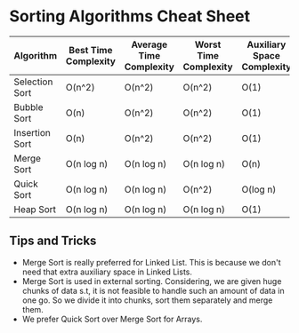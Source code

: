 # Sorting Algorithms Cheat Sheet


| Algorithm      | Best Time Complexity | Average Time Complexity | Worst Time Complexity | Auxiliary Space Complexity | Online | Stable | Inplace |
|----------------|---------------------|------------------------|-----------------------|------------------------------|--------|--------|---------|
| Selection Sort | O(n^2)              | O(n^2)                 | O(n^2)                | O(1)                         | No     | No     | Yes     |
| Bubble Sort    | O(n)                | O(n^2)                 | O(n^2)                | O(1)                         | No     | Yes    | Yes     |
| Insertion Sort | O(n)                | O(n^2)                 | O(n^2)                | O(1)                         | Yes    | Yes    | Yes     |
| Merge Sort     | O(n log n)          | O(n log n)             | O(n log n)            | O(n)                         | No     | Yes    | No      |
| Quick Sort     | O(n log n)          | O(n log n)             | O(n^2)                | O(log n)                     | No     | No     | Yes     |
| Heap Sort      | O(n log n)          | O(n log n)             | O(n log n)            | O(1)                         | No     | No     | Yes     |


## Tips and Tricks
- Merge Sort is really preferred for Linked List. This is because we don't need that extra auxiliary space in Linked Lists.
- Merge Sort is used in external sorting. Considering, we are given huge chunks of data s.t, it is not feasible to handle such an amount of data in one go. So we divide it into chunks, sort them separately and merge them.
- We prefer Quick Sort over Merge Sort for Arrays.
